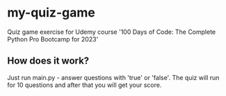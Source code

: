# my-quiz-game
Quiz game exercise for Udemy course '100 Days of Code: The Complete Python Pro Bootcamp for 2023'

## How does it work?
Just run main.py - answer questions with 'true' or 'false'. 
The quiz will run for 10 questions and after that you will get your score.

